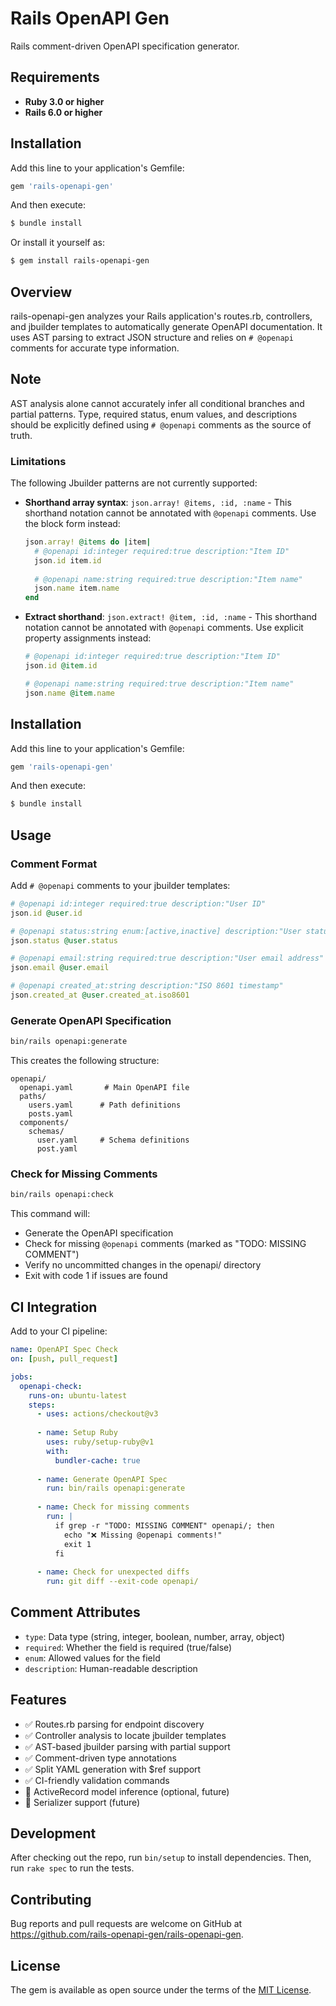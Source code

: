# Rails OpenAPI Gen

Rails comment-driven OpenAPI specification generator.

## Requirements

- **Ruby 3.0 or higher**
- **Rails 6.0 or higher**

## Installation

Add this line to your application's Gemfile:

```ruby
gem 'rails-openapi-gen'
```

And then execute:

```bash
$ bundle install
```

Or install it yourself as:

```bash
$ gem install rails-openapi-gen
```

## Overview

rails-openapi-gen analyzes your Rails application's routes.rb, controllers, and jbuilder templates to automatically generate OpenAPI documentation. It uses AST parsing to extract JSON structure and relies on `# @openapi` comments for accurate type information.

## Note

AST analysis alone cannot accurately infer all conditional branches and partial patterns. Type, required status, enum values, and descriptions should be explicitly defined using `# @openapi` comments as the source of truth.

### Limitations

The following Jbuilder patterns are not currently supported:

- **Shorthand array syntax**: `json.array! @items, :id, :name` - This shorthand notation cannot be annotated with `@openapi` comments. Use the block form instead:
  ```ruby
  json.array! @items do |item|
    # @openapi id:integer required:true description:"Item ID"
    json.id item.id
    
    # @openapi name:string required:true description:"Item name"
    json.name item.name
  end
  ```

- **Extract shorthand**: `json.extract! @item, :id, :name` - This shorthand notation cannot be annotated with `@openapi` comments. Use explicit property assignments instead:
  ```ruby
  # @openapi id:integer required:true description:"Item ID"
  json.id @item.id
  
  # @openapi name:string required:true description:"Item name"
  json.name @item.name
  ```

## Installation

Add this line to your application's Gemfile:

```ruby
gem 'rails-openapi-gen'
```

And then execute:

```bash
$ bundle install
```

## Usage

### Comment Format

Add `# @openapi` comments to your jbuilder templates:

```ruby
# @openapi id:integer required:true description:"User ID"
json.id @user.id

# @openapi status:string enum:[active,inactive] description:"User status"
json.status @user.status

# @openapi email:string required:true description:"User email address"
json.email @user.email

# @openapi created_at:string description:"ISO 8601 timestamp"
json.created_at @user.created_at.iso8601
```

### Generate OpenAPI Specification

```bash
bin/rails openapi:generate
```

This creates the following structure:

```
openapi/
  openapi.yaml       # Main OpenAPI file
  paths/
    users.yaml      # Path definitions
    posts.yaml
  components/
    schemas/
      user.yaml     # Schema definitions
      post.yaml
```

### Check for Missing Comments

```bash
bin/rails openapi:check
```

This command will:
- Generate the OpenAPI specification
- Check for missing `@openapi` comments (marked as "TODO: MISSING COMMENT")
- Verify no uncommitted changes in the openapi/ directory
- Exit with code 1 if issues are found

## CI Integration

Add to your CI pipeline:

```yaml
name: OpenAPI Spec Check
on: [push, pull_request]

jobs:
  openapi-check:
    runs-on: ubuntu-latest
    steps:
      - uses: actions/checkout@v3
      
      - name: Setup Ruby
        uses: ruby/setup-ruby@v1
        with:
          bundler-cache: true
      
      - name: Generate OpenAPI Spec
        run: bin/rails openapi:generate
      
      - name: Check for missing comments
        run: |
          if grep -r "TODO: MISSING COMMENT" openapi/; then
            echo "❌ Missing @openapi comments!"
            exit 1
          fi
      
      - name: Check for unexpected diffs
        run: git diff --exit-code openapi/
```

## Comment Attributes

- `type`: Data type (string, integer, boolean, number, array, object)
- `required`: Whether the field is required (true/false)
- `enum`: Allowed values for the field
- `description`: Human-readable description

## Features

- ✅ Routes.rb parsing for endpoint discovery
- ✅ Controller analysis to locate jbuilder templates
- ✅ AST-based jbuilder parsing with partial support
- ✅ Comment-driven type annotations
- ✅ Split YAML generation with $ref support
- ✅ CI-friendly validation commands
- 🚧 ActiveRecord model inference (optional, future)
- 🚧 Serializer support (future)

## Development

After checking out the repo, run `bin/setup` to install dependencies. Then, run `rake spec` to run the tests.

## Contributing

Bug reports and pull requests are welcome on GitHub at https://github.com/rails-openapi-gen/rails-openapi-gen.

## License

The gem is available as open source under the terms of the [MIT License](https://opensource.org/licenses/MIT).